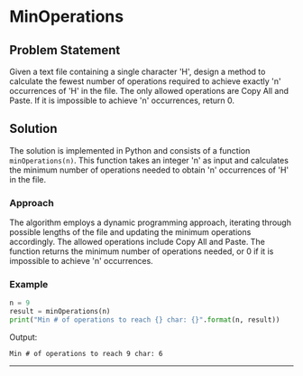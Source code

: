 # MinOperations

## Problem Statement

Given a text file containing a single character 'H', design a method to calculate the fewest number of operations required to achieve exactly 'n' occurrences of 'H' in the file. The only allowed operations are Copy All and Paste. If it is impossible to achieve 'n' occurrences, return 0.

## Solution

The solution is implemented in Python and consists of a function `minOperations(n)`. This function takes an integer 'n' as input and calculates the minimum number of operations needed to obtain 'n' occurrences of 'H' in the file.

### Approach

The algorithm employs a dynamic programming approach, iterating through possible lengths of the file and updating the minimum operations accordingly. The allowed operations include Copy All and Paste. The function returns the minimum number of operations needed, or 0 if it is impossible to achieve 'n' occurrences.

### Example

```python
n = 9
result = minOperations(n)
print("Min # of operations to reach {} char: {}".format(n, result))
```

Output:
```
Min # of operations to reach 9 char: 6
```

---
